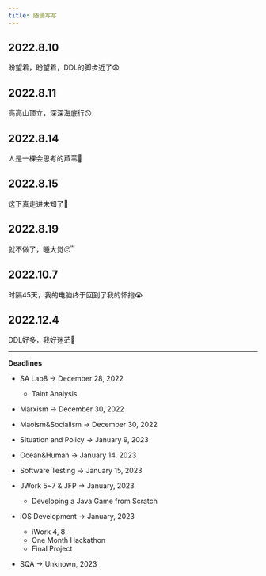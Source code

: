 ```yaml
---
title: 随便写写
---
```


## 2022.8.10

盼望着，盼望着，DDL的脚步近了😨

## 2022.8.11

高高山顶立，深深海底行😯

## 2022.8.14

人是一棵会思考的芦苇🤔

## 2022.8.15

这下真走进未知了🥲

## 2022.8.19

就不做了，睡大觉😴

## 2022.10.7

时隔45天，我的电脑终于回到了我的怀抱😭

## 2022.12.4

DDL好多，我好迷茫🥺

---

**Deadlines**

- SA Lab8 -> December 28, 2022
    - Taint Analysis

- Marxism -> December 30, 2022

- Maoism&Socialism -> December 30, 2022

- Situation and Policy -> January 9, 2023

- Ocean&Human -> January 14, 2023

- Software Testing -> January 15, 2023

- JWork 5~7 & JFP -> January, 2023
    - Developing a Java Game from Scratch

- iOS Development -> January, 2023
    - iWork 4, 8
    - One Month Hackathon
    - Final Project

- SQA -> Unknown, 2023